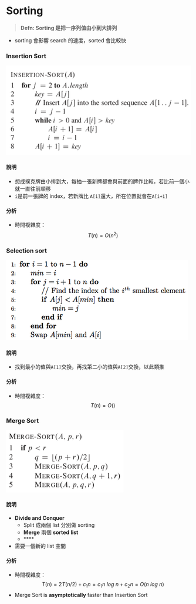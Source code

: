 # Sorting

> **Defn: Sorting 是把一序列值由小到大排列**

* sorting 會影響 search 的速度，sorted 會比較快

### Insertion Sort

![Algorithm: Insertion Sort](../.gitbook/assets/image%20%286%29.png)

#### 說明

* 想成撲克牌由小排到大，每抽一張新牌都會與前面的牌作比較，若比前一個小就一直往前順移
* `i`是前一張牌的 index，若新牌比 `A[i]`還大，所在位置就會在`A[i+1]`

#### 分析

* 時間複雜度： $$T(n) = O(n^2)$$

### **Selection sort**

![Algorithm: Selection Sort](../.gitbook/assets/image%20%2812%29.png)

#### 說明

* 找到最小的值與`A[1]`交換，再找第二小的值與`A[2]`交換，以此類推

#### 分析

* 時間複雜度： $$T(n) = O()$$

### Merge Sort

![Algorithm: Merge Sort](../.gitbook/assets/image%20%2816%29.png)

#### 說明

* **Divide and Conquer**
  * Split 成兩個 list 分別做 sorting
  * **Merge** 兩個 **sorted** **list**
  * \*\*\*\*
* 需要一個新的 list 空間

#### 分析

* 時間複雜度： $$T(n) = 2T(n/2) + c_1n = c_1 n\ log\ n + c_2 n =O(n\ log\ n)$$
* Merge Sort is **asymptotically** faster than Insertion Sort

